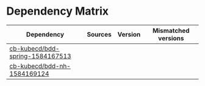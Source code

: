 # Dependency Matrix

Dependency | Sources | Version | Mismatched versions
---------- | ------- | ------- | -------------------
[cb-kubecd/bdd-spring-1584167513](https://github.com/cb-kubecd/bdd-spring-1584167513.git) |  | []() | 
[cb-kubecd/bdd-nh-1584169124](https://github.com/cb-kubecd/bdd-nh-1584169124.git) |  | []() | 
